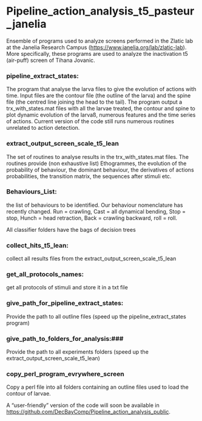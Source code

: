# Pipeline_action_analysis_t5_pasteur_janelia

Ensemble of programs used to analyze screens performed in the Zlatic lab at the Janelia Research Campus (https://www.janelia.org/lab/zlatic-lab). 
More specifically, these programs are used to analyze the inactivation t5 (air-puff) screen of Tihana Jovanic.

### pipeline_extract_states: ###
The program that analyse the larva files to give the evolution of actions with time. Input files are the contour file (the outline of the larva) and the spine file (the centred line joining the head to the tail). The program output a trx_with_states.mat files with all the larvae treated, the contour and spine to plot dynamic evolution of the larvaß, numerous features and the time series of actions. Current version of the code still runs numerous routines unrelated to action detection.

### extract_output_screen_scale_t5_lean ### 
The set of routines to analyse results in the trx_with_states.mat files. The routines provide (non exhaustive list) Ethogrammes, the evolution of the probability of behaviour, the dominant behaviour, the derivatives of actions probabilities, the transition matrix, the sequences after stimuli etc.   

### Behaviours_List: ###
 the list of behaviours to be identified. Our behaviour nomenclature has recently changed. Run = crawling, Cast = all dynamical bending, Stop = stop, Hunch = head retraction, Back  =  crawling backward, roll = roll.

All classifier folders have the bags of decision trees 

### collect_hits_t5_lean: ###
 collect all results files from the extract_output_screen_scale_t5_lean


### get_all_protocols_names: ###
get all protocols of stimuli and store it in a txt file

### give_path_for_pipeline_extract_states: ### 
Provide the path to all outline files (speed up the pipeline_extract_states program)

### give_path_to_folders_for_analysis:###
Provide the path to all experiments folders (speed up the extract_output_screen_scale_t5_lean)

### copy_perl_program_evrywhere_screen ###
Copy a perl file into all folders containing an outline files used to load the contour of larvae.



A “user-friendly” version of the code will soon be available in https://github.com/DecBayComp/Pipeline_action_analysis_public. 







